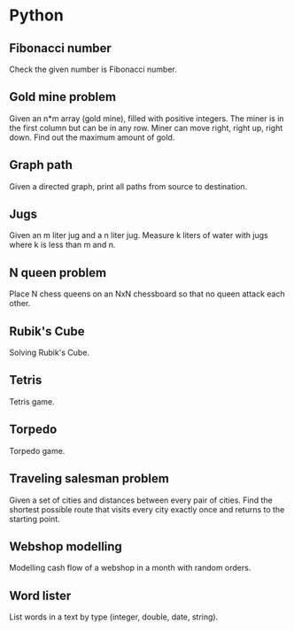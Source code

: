 # Python

## Fibonacci number
Check the given number is Fibonacci number.

## Gold mine problem
Given an n*m array (gold mine), filled with positive integers. The miner is in the first column but can be in any row. Miner can move right, right up, right down. Find out the maximum amount of gold.

## Graph path
Given a directed graph, print all paths from source to destination.

## Jugs
Given an m liter jug and a n liter jug. Measure k liters of water with jugs where k is less than m and n.

## N queen problem
Place N chess queens on an NxN chessboard so that no queen attack each other.

## Rubik's Cube
Solving Rubik's Cube.

## Tetris
Tetris game.

## Torpedo
Torpedo game.

## Traveling salesman problem
Given a set of cities and distances between every pair of cities. Find the shortest possible route that visits every city exactly once and returns to the starting point.

## Webshop modelling
Modelling cash flow of a webshop in a month with random orders.

## Word lister
List words in a text by type (integer, double, date, string).
